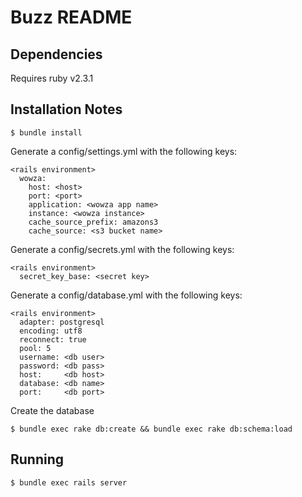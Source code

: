 # Buzz README

## Dependencies
Requires ruby v2.3.1

## Installation Notes

```console
$ bundle install
```

Generate a config/settings.yml with the following keys:
```
<rails environment>
  wowza:
    host: <host>
    port: <port>
    application: <wowza app name>
    instance: <wowza instance>
    cache_source_prefix: amazons3
    cache_source: <s3 bucket name>
``` 

Generate a config/secrets.yml with the following keys:
```
<rails environment>
  secret_key_base: <secret key>
```

Generate a config/database.yml with the following keys:
```
<rails environment>
  adapter: postgresql
  encoding: utf8
  reconnect: true
  pool: 5
  username: <db user>
  password: <db pass>
  host:     <db host>
  database: <db name>
  port:     <db port>
```

Create the database
```console
$ bundle exec rake db:create && bundle exec rake db:schema:load
```

## Running
```console
$ bundle exec rails server
```
